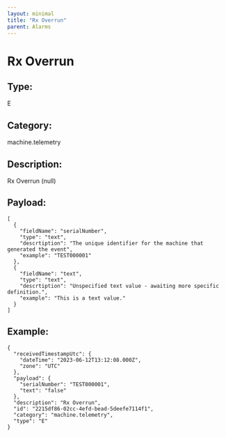 ```yaml
---
layout: minimal
title: "Rx Overrun"
parent: Alarms
---
```


# Rx Overrun

## Type:

E

## Category:

machine.telemetry

## Description: 

Rx Overrun (null)

## Payload:

```
[
  {
    "fieldName": "serialNumber",
    "type": "text",
    "descrtiption": "The unique identifier for the machine that generated the event",
    "example": "TEST000001"
  },
  {
    "fieldName": "text",
    "type": "text",
    "descrtiption": "Unspecified text value - awaiting more specific definition.",
    "example": "This is a text value."
  }
]
```

## Example:

```
{
  "receivedTimestampUtc": {
    "dateTime": "2023-06-12T13:12:08.000Z",
    "zone": "UTC"
  },
  "payload": {
    "serialNumber": "TEST000001",
    "text": "false"
  },
  "description": "Rx Overrun",
  "id": "2215df86-02cc-4efd-bead-5deefe7114f1",
  "category": "machine.telemetry",
  "type": "E"
}
```
